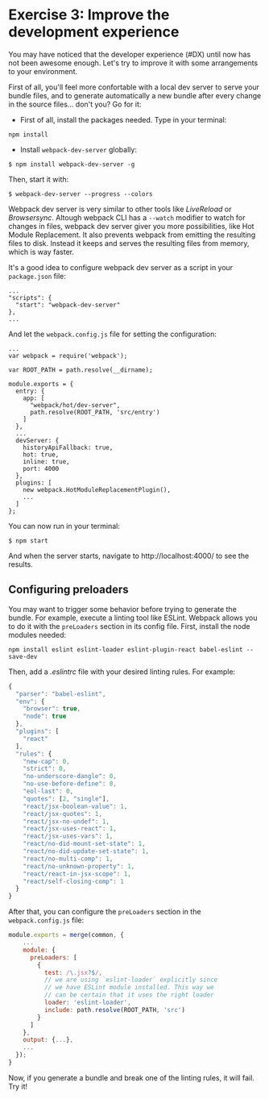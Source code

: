 # Exercise 3: Improve the development experience

You may have noticed that the developer experience (#DX) until now has not been awesome enough. Let's try to improve it with some arrangements to your environment. 

First of all, you'll feel more confortable with a local dev server to serve your bundle files, and to generate automatically a new bundle after every change in the source files... don't you? Go for it:
- First of all, install the packages needed. Type in your terminal:
```
npm install
```
- Install `webpack-dev-server` globally:
```
$ npm install webpack-dev-server -g
```
Then, start it with:
```
$ webpack-dev-server --progress --colors
```
Webpack dev server is very similar to other tools like *LiveReload* or *Browsersync*. Altough webpack CLI has a `--watch` modifier to watch for changes in files, webpack dev server giver you more possibilities, like Hot Module Replacement. It also prevents webpack from emitting the resulting files to disk. Instead it keeps and serves the resulting files from memory, which is way faster.

It's a good idea to configure webpack dev server as a script in your `package.json` file:

```
...
"scripts": {
  "start": "webpack-dev-server"
},
...
```

And let the `webpack.config.js` file for setting the configuration:
```
...
var webpack = require('webpack');

var ROOT_PATH = path.resolve(__dirname);

module.exports = {
  entry: {
    app: [
      "webpack/hot/dev-server",
      path.resolve(ROOT_PATH, 'src/entry')
    ]
  },
  ...
  devServer: {
    historyApiFallback: true,
    hot: true,
    inline: true,
    port: 4000
  },
  plugins: [
    new webpack.HotModuleReplacementPlugin(),
    ...
  ]
};
```
You can now run in your terminal:
```
$ npm start
```
And when the server starts, navigate to http://localhost:4000/ to see the results.

## Configuring preloaders
You may want to trigger some behavior before trying to generate the bundle. For example, execute a linting tool like ESLint. Webpack allows you to do it with the `preLoaders` section in its config file. First, install the node modules needed:
```
npm install eslint eslint-loader eslint-plugin-react babel-eslint --save-dev
```
Then, add a *.eslintrc* file with your desired linting rules. For example:

```javascript
{
  "parser": "babel-eslint",
  "env": {
    "browser": true,
    "node": true
  },
  "plugins": [
    "react"
  ],
  "rules": {
    "new-cap": 0,
    "strict": 0,
    "no-underscore-dangle": 0,
    "no-use-before-define": 0,
    "eol-last": 0,
    "quotes": [2, "single"],
    "react/jsx-boolean-value": 1,
    "react/jsx-quotes": 1,
    "react/jsx-no-undef": 1,
    "react/jsx-uses-react": 1,
    "react/jsx-uses-vars": 1,
    "react/no-did-mount-set-state": 1,
    "react/no-did-update-set-state": 1,
    "react/no-multi-comp": 1,
    "react/no-unknown-property": 1,
    "react/react-in-jsx-scope": 1,
    "react/self-closing-comp": 1
  }
}

```
After that, you can configure the `preLoaders` section in the `webpack.config.js` file:
```javascript
module.exports = merge(common, {
    ...
    module: {
      preLoaders: [
        {
          test: /\.jsx?$/,
          // we are using `eslint-loader` explicitly since
          // we have ESLint module installed. This way we
          // can be certain that it uses the right loader
          loader: 'eslint-loader',
          include: path.resolve(ROOT_PATH, 'src')
        }
      ]
    },
    output: {...},
    ...
  });
}
```
Now, if you generate a bundle and break one of the linting rules, it will fail. Try it!
